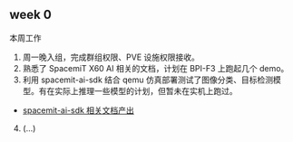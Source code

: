 ## week 0

本周工作

1. 周一晚入组，完成群组权限、PVE 设施权限接收。
2. 熟悉了 SpacemiT X60 AI 相关的文档，计划在 BPI-F3 上跑起几个 demo。
3. 利用 spacemit-ai-sdk 结合 qemu 仿真部署测试了图像分类、目标检测模型。有在实际上推理一些模型的计划，但暂未在实机上跑过。
- [spacemit-ai-sdk 相关文档产出](https://github.com/255doesnotexist/bpi-f3_demos/blob/main/spacemit_sdk.md)
4. (...)